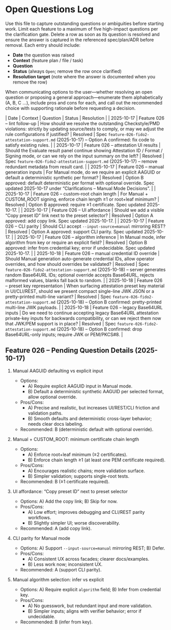 # Open Questions Log

Use this file to capture outstanding questions or ambiguities before starting work. Limit each feature to a maximum of five high-impact questions per the clarification gate. Delete a row as soon as its question is resolved and ensure the answer is captured in the referenced spec/plan/ADR before removal. Each entry should include:

- **Date** the question was raised
- **Context** (feature plan / file / task)
- **Question**
- **Status** (always `Open`; remove the row once clarified)
- **Resolution target** (note where the answer is documented when you remove the row)

When communicating options to the user—whether resolving an open question or proposing a general approach—enumerate them alphabetically (A, B, C …), include pros and cons for each, and call out the recommended choice with supporting rationale before requesting a decision.

| Date | Context | Question | Status | Resolution |
| 2025-10-17 | Feature 026 – lint follow-up | How should we resolve the outstanding Checkstyle/PMD violations: strictly by updating source/tests to comply, or may we adjust the rule configurations if justified? | Resolved | Spec `feature-026-fido2-attestation-support.md` (2025-10-17) – Option A confirmed: fix code to satisfy existing rules. |
| 2025-10-17 | Feature 026 – attestation UI results | Should the Evaluate result panel continue showing Attestation ID / Format / Signing mode, or can we rely on the input summary on the left? | Resolved | Spec `feature-026-fido2-attestation-support.md` (2025-10-17) – remove redundant metadata from result card. |
| 2025-10-17 | Feature 026 – manual generation inputs | For Manual mode, do we require an explicit AAGUID or default a deterministic synthetic per format? | Resolved | Option B approved: default deterministic per format with optional override. Spec updated 2025-10-17 under “Clarifications – Manual Mode Decisions”. |
| 2025-10-17 | Feature 026 – custom-root chain length | For Manual + CUSTOM_ROOT signing, enforce chain length ≥1 or root+leaf minimum? | Resolved | Option B approved: require ≥1 certificate. Spec updated 2025-10-17. |
| 2025-10-17 | Feature 026 – UI affordance | Should we add a visible “Copy preset ID” link next to the preset selector? | Resolved | Option A approved: add copy link. Spec updated 2025-10-17. |
| 2025-10-17 | Feature 026 – CLI parity | Should CLI accept `--input-source=manual` mirroring REST? | Resolved | Option A approved: support CLI parity. Spec updated 2025-10-17. |
| 2025-10-17 | Feature 026 – algorithm inference | In Manual mode, infer algorithm from key or require an explicit field? | Resolved | Option B approved: infer from credential key; error if undecidable. Spec updated 2025-10-17. |
| 2025-10-18 | Feature 026 – manual credential ID override | Should Manual generation auto-generate credential IDs, allow operator overrides, and how should overrides be validated? | Resolved | Spec `feature-026-fido2-attestation-support.md` (2025-10-18) – server generates random Base64URL IDs; optional override accepts Base64URL, rejects malformed values, blanks fall back to random. |
| 2025-10-18 | Feature 026 – preset key representation | When surfacing attestation preset key material in UI/CLI/REST, should we present compact single-line JWK JSON or a pretty-printed multi-line variant? | Resolved | Spec `feature-026-fido2-attestation-support.md` (2025-10-18) – Option B confirmed: pretty-printed multi-line JWK payloads. |
| 2025-10-18 | Feature 026 – legacy Base64URL inputs | Do we need to continue accepting legacy Base64URL attestation private-key inputs for backwards compatibility, or can we reject them now that JWK/PEM support is in place? | Resolved | Spec `feature-026-fido2-attestation-support.md` (2025-10-18) – Option B confirmed: drop Base64URL-only inputs; require JWK or PEM/PKCS#8. |

## Feature 026 – Pending Question Details (2025-10-17)

1. Manual AAGUID defaulting vs explicit input
   - Options:
     - A) Require explicit AAGUID input in Manual mode.
     - B) Default a deterministic synthetic AAGUID per selected format, allow optional override.
   - Pros/Cons:
     - A) Precise and realistic, but increases UI/REST/CLI friction and validation paths.
     - B) Smooth defaults and deterministic cross-layer behavior; needs clear docs labeling.
   - Recommended: B (deterministic default with optional override).

2. Manual + CUSTOM_ROOT: minimum certificate chain length
   - Options:
     - A) Enforce root+leaf minimum (≥2 certificates).
     - B) Enforce chain length ≥1 (at least one PEM certificate required).
   - Pros/Cons:
     - A) Encourages realistic chains; more validation surface.
     - B) Simpler validation; supports single-root tests.
   - Recommended: B (≥1 certificate required).

3. UI affordance: “Copy preset ID” next to preset selector
   - Options: A) Add the copy link; B) Skip for now.
   - Pros/Cons:
     - A) Low effort; improves debugging and CLI/REST parity workflows.
     - B) Slightly simpler UI; worse discoverability.
   - Recommended: A (add copy link).

4. CLI parity for Manual mode
   - Options: A) Support `--input-source=manual` mirroring REST; B) Defer.
   - Pros/Cons:
     - A) Consistent UX across facades; clearer docs/examples.
     - B) Less work now; inconsistent UX.
   - Recommended: A (support CLI parity).

5. Manual algorithm selection: infer vs explicit
   - Options: A) Require explicit `algorithm` field; B) Infer from credential key.
   - Pros/Cons:
     - A) No guesswork, but redundant input and more validation.
     - B) Simpler inputs; aligns with verifier behavior; error if undecidable.
   - Recommended: B (infer from key).
